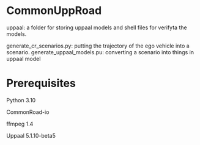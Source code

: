 # CommonUppRoad
uppaal: a folder for storing uppaal models and shell files for verifyta the models.

generate_cr_scenarios.py: putting the trajectory of the ego vehicle into a scenario.
generate_uppaal_models.pu: converting a scenario into things in uppaal model

# Prerequisites
Python 3.10

CommonRoad-io

ffmpeg 1.4

Uppaal 5.1.10-beta5
